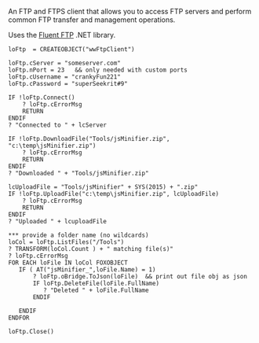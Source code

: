 ﻿An FTP and FTPS client that allows you to access FTP servers and perform common FTP transfer and management operations.

Uses the <a href="https://github.com/robinrodricks/fluentftp" target="top">Fluent FTP</a> .NET library.

```foxpro
loFtp  = CREATEOBJECT("wwFtpClient")

loFtp.cServer = "someserver.com"
loFtp.nPort = 23   && only needed with custom ports
loFtp.cUsername = "crankyFun221"
loFtp.cPassword = "superSeekrit#9"

IF !loFtp.Connect()
	? loFtp.cErrorMsg
	RETURN
ENDIF
? "Connected to " + lcServer	

IF !loFtp.DownloadFile("Tools/jsMinifier.zip", "c:\temp\jsMinifier.zip")
	? loFtp.cErrorMsg
	RETURN
ENDIF	
? "Downloaded " + "Tools/jsMinifier.zip"

lcUploadFile = "Tools/jsMinifier" + SYS(2015) + ".zip"
IF !loFtp.UploadFile("c:\temp\jsMinifier.zip", lcUploadFile)
	? loFtp.cErrorMsg
	RETURN
ENDIF
? "Uploaded " + lcuploadFile

*** provide a folder name (no wildcards)
loCol = loFtp.ListFiles("/Tools")
? TRANSFORM(loCol.Count ) + " matching file(s)"
? loFtp.cErrorMsg
FOR EACH loFile IN loCol FOXOBJECT
   IF ( AT("jsMinifier_",loFile.Name) = 1)
	   ? loFtp.oBridge.ToJson(loFile)  && print out file obj as json
	   IF loFtp.DeleteFile(loFile.FullName)
	      ? "Deleted " + loFile.FullName
	   ENDIF
	   
   ENDIF
ENDFOR

loFtp.Close()
```